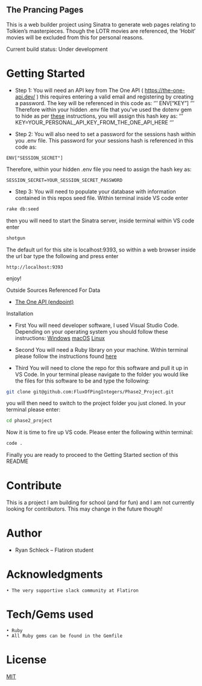 ## The Prancing Pages

This is a web builder project using Sinatra to generate web pages relating to Tolkien’s masterpieces.  Though the LOTR movies are referenced, the ‘Hobit’ movies will be excluded from this for personal reasons.

Current build status: Under development



# Getting Started

* Step 1:
You will need an API key from The One API ( https://the-one-api.dev/ ) this requires entering a valid email and registering by creating a password.  The key will be referenced in this code as:
‘’’
ENV[“KEY”]
‘’’
Therefore within your hidden .env file that you’ve used the dotenv gem to hide as per [these](https://www.rubydoc.info/gems/dotenv/2.0.0) instructions, you will assign this hash key as:
‘’’
KEY=YOUR_PERSONAL_API_KEY_FROM_THE_ONE_API_HERE
‘’’

* Step 2:
You will also need to set a password for the sessions hash within you .env file.  This password for your sessions hash is referenced in this code as:
```
ENV["SESSION_SECRET"]
```
Therefore, within your hidden .env file you need to assign the hash key as:
```
SESSION_SECRET=YOUR_SESSION_SECRET_PASSWORD
```

* Step 3:
You will need to populate your database with information contained in this repos seed file.  Within terminal inside VS code enter
```bash
rake db:seed
```
then you will need to start the Sinatra server, inside terminal within VS code enter
```bash
shotgun
```
The default url for this site is localhost:9393, so within a web browser inside the url bar type the following and press enter
```
http://localhost:9393
```
enjoy!

Outside Sources Referenced For Data
* [The One API (endpoint)](https://the-one-api.dev/v2/)



Installation

* First
You will need developer software, I used Visual Studio Code.  Depending on your operating system you should follow these instructions:
[Windows](https://code.visualstudio.com/docs/setup/windows)
[macOS](https://code.visualstudio.com/docs/setup/mac)
[Linux](https://code.visualstudio.com/docs/setup/linux)

* Second
You will need a Ruby library on your machine.  Within terminal please follow the instructions found [here](https://stackify.com/install-ruby-on-ubuntu-everything-you-need-to-get-going/)

* Third
You will need to clone the repo for this software and pull it up in VS Code.  In your terminal please navigate to the folder you would like the files for this software to be and type the following:
```bash
git clone git@github.com:FluxOfPingIntegers/Phase2_Project.git
```
you will then need to switch to the project folder you just cloned.  In your terminal please enter:
```bash
cd phase2_project
```
Now it is time to fire up VS code.  Please enter the following within terminal:
```bash
code .
```
Finally
you are ready to proceed to the Getting Started section of this README

# Contribute
  This is a project I am building for school (and for fun) and I am not currently looking for contributors.  This may change in the future though!

# Author
-  Ryan Schleck – Flatiron student

# Acknowledgments

    • The very supportive slack community at Flatiron

# Tech/Gems used
    • Ruby
    • All Ruby gems can be found in the Gemfile


# License
[MIT](https://choosealicense.com/licenses/mit/)